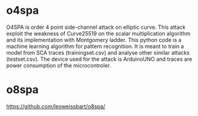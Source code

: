 # o4spa
O4SPA is order 4 point side-channel attack on elliptic curve. 
This attack exploit the weakness of Curve25519 on the scalar multiplication algorithm and its implementation with Montgomery ladder.
This python code is a machine learning algorithm for pattern recognition. It is meant to train a model from SCA traces (trainingset.csv) and analyse other similar attacks (testset.csv).
The device used for the attack is ArduinoUNO and traces are power consumption of the microcontroler.

# o8spa
https://github.com/leoweissbart/o8spa/
